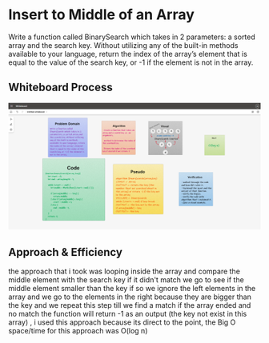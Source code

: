 # Insert to Middle of an Array
Write a function called BinarySearch which takes in 2 parameters: a sorted array and the search key. Without utilizing any of the built-in methods available to your language, return the index of the array’s element that is equal to the value of the search key, or -1 if the element is not in the array.

## Whiteboard Process

![](./array-binary-search.png)

## Approach & Efficiency
the approach that i took was looping inside the array and compare the middle element with the search key if it didn't match we go to see if the middle element smaller than the key if so we ignore the left elements in the array and we go to the elements in the right because they are bigger than the key and we repeat this step till we find a match if the array ended and no match the function will return -1 as an output (the key not exist in this array) , i used this approach because its direct to the point, the Big O space/time for this approach was O(log n)